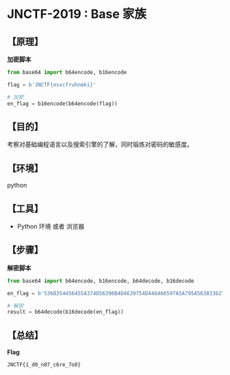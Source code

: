 # JNCTF-2019 : Base 家族
  ## **【原理】**

**加密脚本**

```python
from base64 import b64encode, b16encode

flag = b'JNCTF{esxcfruhnmki}'

# 加密
en_flag = b16encode(b64encode(flag))
```

  ## **【目的】**
考察对基础编程语言以及搜索引擎的了解，同时锻炼对密码的敏感度。

  ## **【环境】**

python

  ## **【工具】**
- Python 环境 或者 浏览器

## **【步骤】**

**解密脚本**

```python
from base64 import b64encode, b16encode, b64decode, b16decode

en_flag = b'536B354456455A374D56396B4D4639754D446466597A5A795A563833627A4239'

# 解密
result = b64decode(b16decode(en_flag))
```



  ## **【总结】**

**Flag**

```raw
JNCTF{1_d0_n07_c6re_7o0}
```

